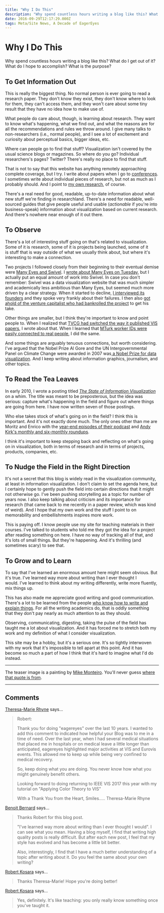 ```yaml
---
title: "Why I Do This"
description: "Why spend countless hours writing a blog like this? What do I get out of it? What do I hope to accomplish? What is the purpose?"
date: 2016-09-29T12:17:29.000Z
tags: Meta/Site News, A Decade of EagerEyes
---
```


# Why I Do This

Why spend countless hours writing a blog like this? What do I get out of it? What do I hope to accomplish? What is the purpose?<!--more-->

## To Get Information Out

This is really the biggest thing. No normal person is ever going to read a research paper. They don't know they exist, they don't know where to look for them, they can't access them, and they won't care about some tiny result that they have no idea how to make use of.

What people do care about, though, is learning about research. They want to know what's happening, what we find out, and what the reasons are for all the recommendations and rules we throw around. I give many talks to non-researchers (i.e., normal people), and I see a lot of excitement and curiosity about perceptual basics, bigger ideas, etc.

Where can people go to find that stuff? Visualization isn't covered by the usual science blogs or magazines. So where do you go? Individual researchers's pages? Twitter? There's really no place to find that stuff.

That is not to say that this website has anything remotely approaching complete coverage, but I try. I write about papers when I go to <a href="https://eagereyes.org/tag/conference">conferences</a>. I sometimes write about individual pieces of research, but not as much as I probably should. And I point to <a href="https://eagereyes.org/section/papers">my own research</a>, of course.

There's a real need for good, readable, up-to-date information about what new stuff we're finding in researchland. There's a need for readable, well-sourced guides that give people useful and usable (<em>actionable</em> if you're into business-speak) information about visualization based on current research. And there's nowhere near enough of it out there.

## To Observe

There's a lot of interesting stuff going on that's related to visualization. Some of it is research, some of it is projects being launched, some of it is stuff that is way outside of what we usually think about, but where it's interesting to make a connection.

Two projects I followed closely from their beginning to their eventual demise were <a href="https://eagereyes.org/criticism/swivel-vs-many-eyes">Many Eyes and Swivel</a>. I <a href="https://eagereyes.org/blog/2016/the-controversies">wrote about Many Eyes on Tuesday</a>, but I actually put an equal amount of work into Swivel. In case you don't remember: Swivel was a data visualization website that was much simpler and academically less ambitious than Many Eyes, but seemed much more driven by a clear strategy. When it started to decline, <a href="https://eagereyes.org/criticism/the-rise-and-fall-of-swivel">I interviewed its founders</a> and they spoke very frankly about their failures. I then also <a href="https://eagereyes.org/criticism/swivel-part-2-solving-a-single-problem">got ahold of the venture capitalist who had bankrolled the project</a> to get his take.

Other things are smaller, but I think they're important to know and point people to. When I realized that <a href="https://eagereyes.org/blog/2015/vis-proceedings-now-in-the-january-issue-of-tvcg">TVCG had switched the way it published VIS papers</a>, I wrote about that. When I learned that <a href="https://eagereyes.org/blog/2016/mturk-ids-are-not-anonymous">MTurk worker IDs were easily connected to real people</a>, I did the same.

And some things are arguably tenuous connections, but worth considering. I've argued that the Nobel Prize Al Gore and the UN Intergovernmental Panel on Climate Change were awarded in 2007 was<a href="https://eagereyes.org/blog/2007/nobel-prize-for-charts"> a Nobel Prize for data visualization</a>. And I keep writing about information graphics, journalism, and other topics.

## To Read the Tea Leaves

In early 2010, I wrote a posting titled <a href="https://eagereyes.org/blog/2010/state-of-infovis-2010"><em>The State of Information Visualization</em></a> on a whim. The title was meant to be preposterous, but the idea was serious: capture what's happening in the field and figure out where things are going from here. I have now written seven of those postings.

Who else takes stock of what's going on in the field? I think this is important. And it's not exactly done much. The only ones other than me are Moritz and Enrico with the <a href="http://datastori.es">year-end episodes of their podcast</a> and <a href="http://visualisingdata.com">Andy Kirk's monthly and six-monthly roundups</a>.

I think it's important to keep stepping back and reflecting on what's going on in visualization, both in terms of research and in terms of projects, products, companies, etc.

## To Nudge the Field in the Right Direction

It's not a secret that this blog is widely read in the visualization community, at least in information visualization. I don't claim to set the agenda here, but I certainly hope to gently push the field into certain directions that it might not otherwise go. I've been pushing storytelling as a topic for number of years now. I also keep talking about criticism and its importance for research (that came back to me recently in a paper review, which was kind of weird). And I hope that my own work and the stuff I point to on memorability and embellishments inspires more work.

This is paying off. I know people use my site for teaching materials in their courses. I've talked to students who told me they got the idea for a project after reading something on here. I have no way of tracking all of that, and it's lots of small things. But they're happening. And it's thrilling (and sometimes scary) to see that.

## To Grow and to Learn

To say that I've learned an enormous amount here might seem obvious. But it's true. I've learned way more about writing than I ever thought I would. I've learned to think about my writing differently, write more fluently, mix things up.

This has also made me appreciate good writing and good communication. There's a lot to be learned from the people <a href="https://eagereyes.org/blog/2015/review-munroes-thing-explainer-and-pinkers-sense-of-style">who know how to write and explain things</a>. For all the writing academics do, that is oddly something that they don't pay nearly as much attention to as they should.

Observing, communicating, digesting, taking the pulse of the field has taught me a lot about visualization. And it has forced me to stretch both my work and my definition of what I consider visualization.

This site may be a hobby, but it's a serious one. It's so tightly interwoven with my work that it's impossible to tell apart at this point. And it has become so much a part of how I think that it's hard to imagine what I'd do instead.

<hr />

The teaser image is a painting by <a href="https://twitter.com/monteiro">Mike Monteiro</a>. You'll never guess <a href="http://www.grammarphobia.com/blog/2011/10/bridges.html">where that quote is from</a>.


---
## Comments

<a href="http://theresamariehyne.com" rel="nofollow noopener" target="_blank">Theresa-Marie Rhyne</a> says…
>	Robert:  
>	
>	Thank you for doing "eagereyes" over the last 10 years.  I wanted to add this comment to indicated how helpful your Blog was to me in a time of need.  Over the last year, when I had several medical situations that placed me in hospitals or on medical leave a little longer than anticipated, eagereyes highlighted major activities at VIS and Eurovis events.  This allowed me to keep up while being very confined to medical recovery. 
>	
>	So, keep doing what you are doing.  You never know how what you might genuinely benefit others.
>	
>	Looking forward to doing returning to IEEE VIS 2017 this year with my tutorial on "Applying Color Theory to VIS" 
>	
>	With a Thank You from the Heart,   Smiles..... Theresa-Marie Rhyne

<a href="https://benbernardblog.com" rel="nofollow noopener" target="_blank">Benoit Bernard</a> says…
>	Thanks Robert for this blog post.
>	
>	"I've learned way more about writing than I ever thought I would". I can see what you mean. Having a blog myself, I find that writing high quality posts is really difficult. But after each new post, I feel that my style has evolved and has become a little bit better.
>	
>	Also, interestingly, I find that I have a much better understanding of a topic after writing about it. Do you feel the same about your own writing?

<a href="http://eagereyes.org/about" rel="nofollow noopener" target="_blank">Robert Kosara</a> says…
>	Thanks Theresa-Marie! Hope you're doing better!

<a href="http://eagereyes.org/about" rel="nofollow noopener" target="_blank">Robert Kosara</a> says…
>	Yes, definitely. It's like teaching: you only really know something once you've taught it.


